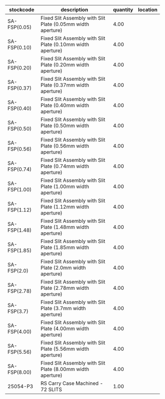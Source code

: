 |stockcode|description|quantity|location|
|---------|-----------|--------|--------|
|SA-FSP(0.05)|Fixed Slit Assembly with Slit Plate (0.05mm width aperture)|4.00||
|SA-FSP(0.10)|Fixed Slit Assembly with Slit Plate (0.10mm width aperture)|4.00||
|SA-FSP(0.20)|Fixed Slit Assembly with Slit Plate (0.20mm width aperture)|4.00||
|SA-FSP(0.37)|Fixed Slit Assembly with Slit Plate (0.37mm width aperture)|4.00||
|SA-FSP(0.40)|Fixed Slit Assembly with Slit Plate (0.40mm width aperture)|4.00||
|SA-FSP(0.50)|Fixed Slit Assembly with Slit Plate (0.50mm width aperture)|4.00||
|SA-FSP(0.56)|Fixed Slit Assembly with Slit Plate (0.56mm width aperture)|4.00||
|SA-FSP(0.74)|Fixed Slit Assembly with Slit Plate (0.74mm width aperture)|4.00||
|SA-FSP(1.00)|Fixed Slit Assembly with Slit Plate (1.00mm width aperture)|4.00||
|SA-FSP(1.12)|Fixed Slit Assembly with Slit Plate (1.12mm width aperture)|4.00||
|SA-FSP(1.48)|Fixed Slit Assembly with Slit Plate (1.48mm width aperture)|4.00||
|SA-FSP(1.85)|Fixed Slit Assembly with Slit Plate (1.85mm width aperture)|4.00||
|SA-FSP(2.0)|Fixed Slit Assembly with Slit Plate (2.0mm width aperture)|4.00||
|SA-FSP(2.78)|Fixed Slit Assembly with Slit Plate (2.78mm width aperture)|4.00||
|SA-FSP(3.7)|Fixed Slit Assembly with Slit Plate (3.7mm width aperture)|4.00||
|SA-FSP(4.00)|Fixed Slit Assembly with Slit Plate (4.00mm width aperture)|4.00||
|SA-FSP(5.56)|Fixed Slit Assembly with Slit Plate (5.56mm width aperture)|4.00||
|SA-FSP(8.00)|Fixed Slit Assembly with Slit Plate (8.00mm width aperture)|4.00||
|25054-P3|RS Carry Case Machined - 72 SLITS|1.00||
